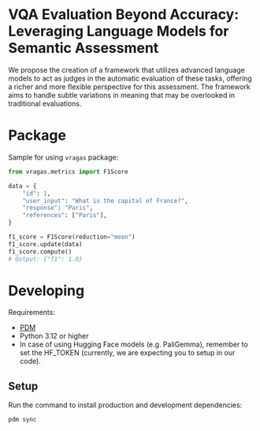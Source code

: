 # VQA Evaluation Beyond Accuracy: Leveraging Language Models for Semantic Assessment
We propose the creation of a framework that utilizes advanced language models to act as judges in the automatic evaluation of these tasks, offering a richer and more flexible perspective for this assessment. The framework aims to handle subtle variations in meaning that may be overlooked in traditional evaluations.


# Package

Sample for using `vragas` package:
```python
from vragas.metrics import F1Score

data = {
    "id": 1,
    "user_input": "What is the capital of France?",
    "response": "Paris",
    "references": ["Paris"],
}

f1_score = F1Score(reduction="mean")
f1_score.update(data)
f1_score.compute()
# Output: {"f1": 1.0}
```


# Developing

Requirements:
 - [PDM](https://pdm-project.org/en/latest/)
 - Python 3.12 or higher
 - In case of using Hugging Face models (e.g. PaliGemma), remember to set the HF_TOKEN (currently, we are expecting you to setup in our code).

## Setup
Run the command to install production and development dependencies:
```bash
pdm sync
```
